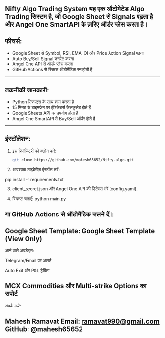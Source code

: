 **Nifty Algo Trading System**
**यह एक ऑटोमेटेड Algo Trading सिस्टम है**, जो Google Sheet से Signals पढ़ता है और Angel One SmartAPI के ज़रिए ऑर्डर प्लेस करता है।
---
## **फीचर्स:**
- Google Sheet से Symbol, RSI, EMA, OI और Price Action Signal पढ़ना
- Auto Buy/Sell Signal जनरेट करना
- Angel One API से ऑर्डर प्लेस करना
- GitHub Actions से स्क्रिप्ट ऑटोमैटिक रन होती है
---
## **तकनीकी जानकारी:**
- Python स्क्रिप्ट्स के साथ काम करता है
- 15 मिनट के टाइमफ्रेम पर इंडिकेटर्स कैलकुलेट होते हैं
- Google Sheets API का उपयोग होता है
- Angel One SmartAPI से Buy/Sell ऑर्डर होते हैं
---
## **इंस्टॉलेशन:**
1. इस रिपॉजिटरी को क्लोन करें:
   ```bash
   git clone https://github.com/mahesh65652/Nifty-algo.git

2. आवश्यक लाइब्रेरीज़ इंस्टॉल करें:

pip install -r requirements.txt

3. client_secret.json और Angel One API की डिटेल्स भरें (config.yaml).

4. स्क्रिप्ट चलाएँ:
python main.py

या GitHub Actions से ऑटोमैटिक चलने दें।
---
Google Sheet Template:
Google Sheet Template (View Only)
---
आने वाले अपडेट्स:

Telegram/Email पर अलर्ट

Auto Exit और P&L ट्रैकिंग

MCX Commodities और Multi-strike Options का सपोर्ट
---
संपर्क करें:

Mahesh Ramavat
Email: ramavat990@gmail.com
GitHub: @mahesh65652
--- 
